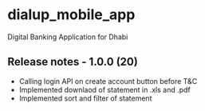 # dialup_mobile_app

Digital Banking Application for Dhabi

## Release notes - 1.0.0 (20)

- Calling login API on create account button before T&C
- Implemented downlaod of statement in .xls and .pdf
- Implemented sort and filter of statement
